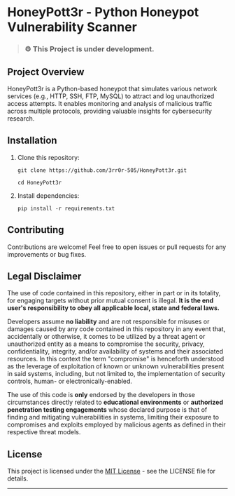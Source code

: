 # HoneyPott3r - Python Honeypot Vulnerability Scanner
>### ⚙️ **This Project is under development.**

## Project Overview
HoneyPott3r is a Python-based honeypot that simulates various network services (e.g., HTTP, SSH, FTP, MySQL) to attract and log unauthorized access attempts. It enables monitoring and analysis of malicious traffic across multiple protocols, providing valuable insights for cybersecurity research.


## Installation

1. Clone this repository:
     ```
     git clone https://github.com/3rr0r-505/HoneyPott3r.git
     ```
     ```
     cd HoneyPott3r
     ```
2. Install dependencies:
     ```
     pip install -r requirements.txt
     ```
<!--
## Usage
- Start all honeypot services:
```
python scripts/start_services.py
```
- Monitor traffic and detect attacks:
```
python scripts/monitor_traffic.py
```
- Stop all honeypot services:
```
python scripts/stop_services.py
```
---
## Approach for Development

- [ ] **Identify Flaws in Current Honeypots**  
  Conduct research on existing open-source honeypots to pinpoint their limitations and vulnerabilities.

- [ ] **Discover Attack Vectors**  
  Explore how malicious actors exploit these flaws to compromise systems.

- [ ] **Select an Open-Source Honeypot**  
  Choose a suitable open-source honeypot project as the base for further development.

- [ ] **Mitigate Flaws**  
  Implement features and improvements to address the identified weaknesses, enhancing security and functionality.

- [ ] **Documentation and Research Publication**  
  Document all findings, development steps, and results. Compile this work into a research paper and publish it to contribute to the cybersecurity community.

---
-->
## Contributing
Contributions are welcome! Feel free to open issues or pull requests for any improvements or bug fixes.

## Legal Disclaimer
The use of code contained in this repository, either in part or in its totality,
for engaging targets without prior mutual consent is illegal. **It is
the end user's responsibility to obey all applicable local, state and
federal laws.**

Developers assume **no liability** and are not
responsible for misuses or damages caused by any code contained
in this repository in any event that, accidentally or otherwise, it comes to
be utilized by a threat agent or unauthorized entity as a means to compromise
the security, privacy, confidentiality, integrity, and/or availability of
systems and their associated resources. In this context the term "compromise" is
henceforth understood as the leverage of exploitation of known or unknown vulnerabilities
present in said systems, including, but not limited to, the implementation of
security controls, human- or electronically-enabled.

The use of this code is **only** endorsed by the developers in those
circumstances directly related to **educational environments** or
**authorized penetration testing engagements** whose declared purpose is that
of finding and mitigating vulnerabilities in systems, limiting their exposure
to compromises and exploits employed by malicious agents as defined in their
respective threat models.

## License
This project is licensed under the [MIT License](https://github.com/3rr0r-505/HoneyPot3r/blob/main/LICENSE) - see the LICENSE file for details.

---

